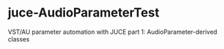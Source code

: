 # juce-AudioParameterTest
VST/AU parameter automation with JUCE part 1: AudioParameter-derived classes
